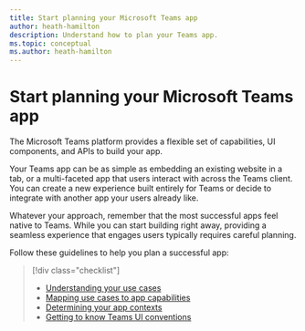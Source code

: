 ```yaml
---
title: Start planning your Microsoft Teams app
author: heath-hamilton
description: Understand how to plan your Teams app.
ms.topic: conceptual
ms.author: heath-hamilton
---
```

# Start planning your Microsoft Teams app

The Microsoft Teams platform provides a flexible set of capabilities, UI components, and APIs to build your app.

Your Teams app can be as simple as embedding an existing website in a tab, or a multi-faceted app that users interact with across the Teams client. You can create a new experience built entirely for Teams or decide to integrate with another app your users already like.

Whatever your approach, remember that the most successful apps feel native to Teams. While you can start building right away, providing a seamless experience that engages users typically requires careful planning.

Follow these guidelines to help you plan a successful app:

> [!div class="checklist"]
>
> * [Understanding your use cases](../../concepts/design/understand-use-cases.md)
> * [Mapping use cases to app capabilities](../../concepts/design/map-use-cases.md)
> * [Determining your app contexts](../../planning-your-app/app-contexts.md)
> * [Getting to know Teams UI conventions](../../planning-your-app/teams-ui-conventions.md)
